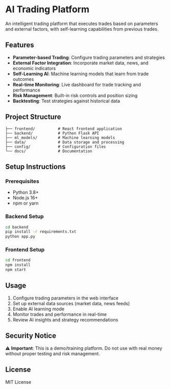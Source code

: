 # AI Trading Platform

An intelligent trading platform that executes trades based on parameters and external factors, with self-learning capabilities from previous trades.

## Features

- **Parameter-based Trading**: Configure trading parameters and strategies
- **External Factor Integration**: Incorporate market data, news, and economic indicators
- **Self-Learning AI**: Machine learning models that learn from trade outcomes
- **Real-time Monitoring**: Live dashboard for trade tracking and performance
- **Risk Management**: Built-in risk controls and position sizing
- **Backtesting**: Test strategies against historical data

## Project Structure

```
├── frontend/          # React frontend application
├── backend/           # Python Flask API
├── ml_models/         # Machine learning models
├── data/              # Data storage and processing
├── config/            # Configuration files
└── docs/              # Documentation
```

## Setup Instructions

### Prerequisites
- Python 3.8+
- Node.js 16+
- npm or yarn

### Backend Setup
```bash
cd backend
pip install -r requirements.txt
python app.py
```

### Frontend Setup
```bash
cd frontend
npm install
npm start
```

## Usage

1. Configure trading parameters in the web interface
2. Set up external data sources (market data, news feeds)
3. Enable AI learning mode
4. Monitor trades and performance in real-time
5. Review AI insights and strategy recommendations

## Security Notice

⚠️ **Important**: This is a demo/training platform. Do not use with real money without proper testing and risk management.

## License

MIT License 